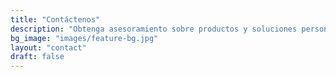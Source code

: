 ```yaml
---
title: "Contáctenos"
description: "Obtenga asesoramiento sobre productos y soluciones personalizadas para palets de plástico. Atendemos a clientes en todo el mundo con respuesta ágil, apoyando a los sectores de almacenamiento, logística, procesamiento de alimentos e industria química."
bg_image: "images/feature-bg.jpg"
layout: "contact"
draft: false
---
```

